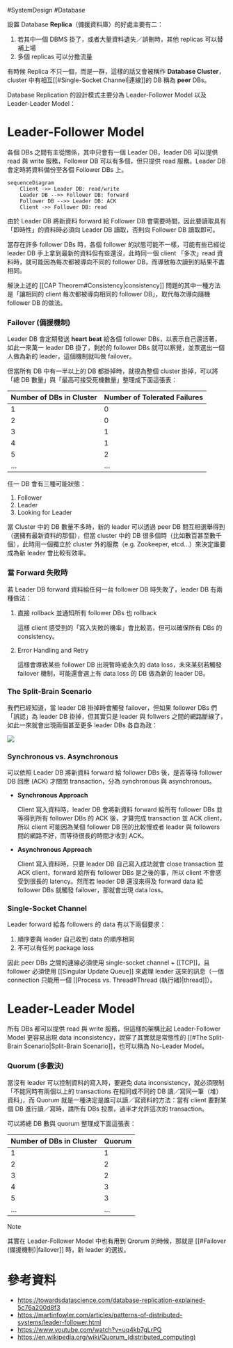 #SystemDesign #Database

設置 Database **Replica**（備援資料庫）的好處主要有二：

1. 若其中一個 DBMS 掛了，或者大量資料遺失／誤刪時，其他 replicas 可以替補上場
2. 多個 replicas 可以分擔流量

有時候 Replica 不只一個，而是一群，這樣的話又會被稱作 **Database Cluster**，cluster 中有相互[[#Single-Socket Channel|連線]]的 DB 稱為 **peer** DBs。

Database Replication 的設計模式主要分為 Leader-Follower Model 以及 Leader-Leader Model：

# Leader-Follower Model

各個 DBs 之間有主從關係，其中只會有一個 Leader DB，leader DB 可以提供 read 與 write 服務，Follower DB 可以有多個，但只提供 read 服務。Leader DB 會定時將資料備份至各個 Follower DBs 上。

```mermaid
sequenceDiagram
    Client ->> Leader DB: read/write
    Leader DB -->> Follower DB: forward
    Follower DB -->> Leader DB: ACK
    Client ->> Follower DB: read
```

由於 Leader DB 將新資料 forward 給 Follower DB 會需要時間，因此要讀取具有「即時性」的資料時必須向 Leader DB 讀取，否則向 Follower DB 讀取即可。

當存在許多 follower DBs 時，各個 follower 的狀態可能不一樣，可能有些已經從 leader DB 手上拿到最新的資料但有些還沒，此時同一個 client 「多次」read 資料時，就可能因為每次都被導向不同的 follower DB，而導致每次讀到的結果不盡相同。

解決上述的 [[CAP Theorem#Consistency|consistency]] 問題的其中一種方法是「讓相同的 client 每次都被導向相同的 follower DB」，取代每次導向隨機 follower DB 的做法。

### Failover (備援機制)

Leader DB 會定期發送 **heart beat** 給各個 follower DBs，以表示自己還活著，如此一來萬一 leader DB 掛了，剩於的 follower DBs 就可以察覺，並票選出一個人做為新的 leader，這個機制就叫做 failover。

但當所有 DB 中有一半以上的 DB 都掛掉時，就視為整個 cluster 掛掉，可以將「總 DB 數量」與「最高可接受死機數量」整理成下面這張表：

|Number of DBs in Cluster|Number of Tolerated Failures|
|---|---|
|1|0|
|2|0|
|3|1|
|4|1|
|5|2|
|…|…|

任一 DB 會有三種可能狀態：

1. Follower
2. Leader
3. Looking for Leader

當 Cluster 中的 DB 數量不多時，新的 leader 可以透過 peer DB 間互相選舉得到（選擁有最新資料的那個），但當 cluster 中的 DB 很多個時（比如數百甚至數千個），此時用一個獨立於 cluster 外的服務（e.g. Zookeeper, etcd…）來決定誰要成為新 leader 會比較有效率。

### 當 Forward 失敗時

若 Leader DB forward 資料給任何一台 follower DB 時失敗了，leader DB 有兩種做法：

1. 直接 rollback 並通知所有 follower DBs 也 rollback

    這樣 client 感受到的「寫入失敗的機率」會比較高，但可以確保所有 DBs 的 consistency。

2. Error Handling and Retry

    這樣會導致某些 follower DB 出現暫時或永久的 data loss，未來某刻若觸發 failover 機制，可能還會選上有 data loss 的 DB 做為新的 leader DB。

### The Split-Brain Scenario

我們已經知道，當 leader DB 掛掉時會觸發 failover，但如果 follower DBs 們「誤認」為 leader DB 掛掉，但其實只是 leader 與 follwers 之間的網路斷線了，如此一來就會出現兩個甚至更多 leader DBs 各自為政：

![](<https://raw.githubusercontent.com/Jamison-Chen/KM-software/master/img/1_-GzuCS2lsxFV2h6t7G5iZQ.webp>)

### Synchronous vs. Asynchronous

可以依照 Leader DB 將新資料 forward 給 follower DBs 後，是否等待 follower DB 回應 (ACK) 才關閉 transaction，分為 synchronous 與 asynchronous。

- **Synchronous Approach**

    Client 寫入資料時，leader DB 會將新資料 forward 給所有 follower DBs 並等得到所有 follower DBs 的 ACK 後，才算完成 transaction 並 ACK client，所以 client 可能因為某個 follower DB 回的比較慢或者 leader 與 followers 間的網路不好，而等待很長的時間才收到 ACK。

- **Asynchronous Approach**

    Client 寫入資料時，只要 leader DB 自己寫入成功就會 close transaction 並 ACK client，forward 給所有 follower DBs 是之後的事，所以 client 不會感受到很長的 latency。然而若 leader DB 還沒來得及 forward data 給 follower DBs 就觸發 failover，那就會出現 data loss。

### Single-Socket Channel

Leader forward 給各 followers 的 data 有以下兩個要求：

1. 順序要與 leader 自己收到 data 的順序相同
2. 不可以有任何 package loss

因此 peer DBs 之間的連線必須使用 single-socket channel + [[TCP]]，且 follower 必須使用 [[Singular Update Queue]] 來處理 leader 送來的訊息（一個 connection 只能用一個 [[Process vs. Thread#Thread (執行緒)|thread]]）。

# Leader-Leader Model

所有 DBs 都可以提供 read 與 write 服務，但這樣的架構比起 Leader-Follower Model 更容易出現 data inconsistency，說穿了其實就是常態性的 [[#The Split-Brain Scenario|Split-Brain Scenario]]，也可以稱為 No-Leader Model。

### Quorum (多數決)

當沒有 leader 可以控制資料的寫入時，要避免 data inconsistency，就必須限制「不能同時有兩個以上的 transactions 在相同或不同的 DB 讀／寫同一筆（堆）資料」，而 Quorum 就是一種決定是誰可以讀／寫資料的方法：當有 client 要對某個 DB 進行讀／寫時，請所有 DBs 投票，過半才允許這次的 transaction。

可以將總 DB 數與 quorum 整理成下面這張表：

|Number of DBs in Cluster|Quorum|
|---|---|
|1|1|
|2|2|
|3|2|
|4|3|
|5|3|
|…|…|

>[!Note]
>其實在 Leader-Follower Model 中也有用到 Qrorum 的時候，那就是 [[#Failover (備援機制)|failover]] 時，新 leader 的選拔。

# 參考資料

- <https://towardsdatascience.com/database-replication-explained-5c76a200d8f3>
- <https://martinfowler.com/articles/patterns-of-distributed-systems/leader-follower.html>
- <https://www.youtube.com/watch?v=uq4kb7gLrPQ>
- <https://en.wikipedia.org/wiki/Quorum_(distributed_computing)>
